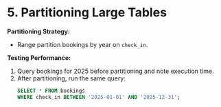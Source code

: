 # 5. Partitioning Large Tables

**Partitioning Strategy:**  
- Range partition bookings by year on `check_in`.

**Testing Performance:**  
1. Query bookings for 2025 before partitioning and note execution time.  
2. After partitioning, run the same query:
   ```sql
   SELECT * FROM bookings
   WHERE check_in BETWEEN '2025-01-01' AND '2025-12-31';
